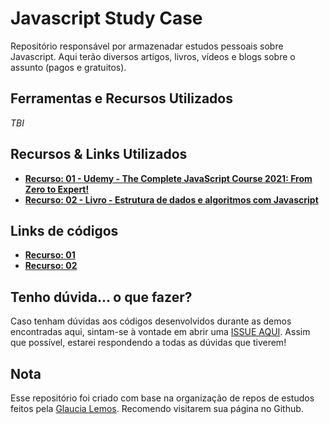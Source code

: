 # Javascript Study Case

Repositório responsável por armazenadar estudos pessoais sobre Javascript. Aqui terão diversos artigos, livros, vídeos e blogs sobre o assunto (pagos e gratuitos).

## Ferramentas e Recursos Utilizados

*TBI*

## Recursos & Links Utilizados

- **[Recurso: 01 - Udemy - The Complete JavaScript Course 2021: From Zero to Expert!](https://www.udemy.com/course/the-complete-javascript-course/)**
- **[Recurso: 02 - Livro - Estrutura de dados e algoritmos com Javascript](https://www.amazon.com.br/Estruturas-Dados-Algoritmos-Com-Javascript/dp/8575226932/)**

## Links de códigos

- **[Recurso: 01](./recurso-01/README.md)**
- **[Recurso: 02](./recurso-02/README.md)**


## Tenho dúvida... o que fazer?

Caso tenham dúvidas aos códigos desenvolvidos durante as demos encontradas aqui, sintam-se à vontade em abrir uma [ISSUE AQUI](https://github.com/mariliacamara/javascript_studies/issues). Assim que possível, estarei respondendo a todas as dúvidas que tiverem!

## Nota 
Esse repositório foi criado com base na organização de repos de estudos feitos pela [Glaucia Lemos](https://github.com/glaucia86). Recomendo visitarem sua página no Github.